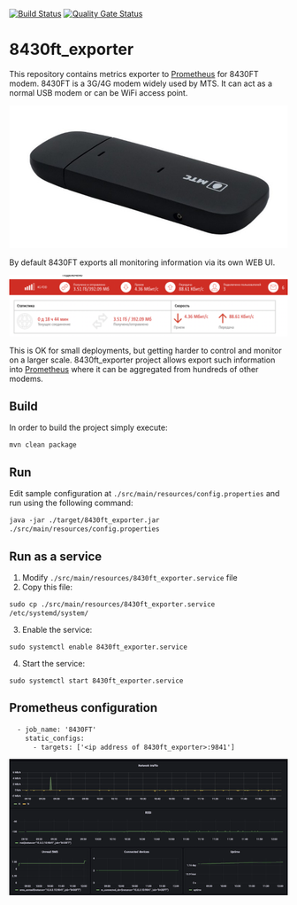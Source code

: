 [![Build Status](https://travis-ci.com/dernasherbrezon/8430ft_exporter.svg?branch=main)](https://travis-ci.com/dernasherbrezon/8430ft_exporter) [![Quality Gate Status](https://sonarcloud.io/api/project_badges/measure?project=dernasherbrezon_8430ft_exporter&metric=alert_status)](https://sonarcloud.io/dashboard?id=dernasherbrezon_8430ft_exporter)

# 8430ft_exporter

This repository contains metrics exporter to [Prometheus](https://prometheus.io) for 8430FT modem. 8430FT is a 3G/4G modem widely used by MTS. It can act as a normal USB modem or can be WiFi access point.

![8430FT](docs/8430FT.jpg)

By default 8430FT exports all monitoring information via its own WEB UI. 

![monitoring](docs/monitoring.png)

This is OK for small deployments, but getting harder to control and monitor on a larger scale. 8430ft_exporter project allows export such information into [Prometheus](https://prometheus.io) where it can be aggregated from hundreds of other modems.


## Build

In order to build the project simply execute:

```
mvn clean package
```

## Run

Edit sample configuration at ```./src/main/resources/config.properties``` and run using the following command:

```
java -jar ./target/8430ft_exporter.jar ./src/main/resources/config.properties 
```

## Run as a service

1. Modify ```./src/main/resources/8430ft_exporter.service``` file
2. Copy this file:

```
sudo cp ./src/main/resources/8430ft_exporter.service /etc/systemd/system/
```

3. Enable the service:

```
sudo systemctl enable 8430ft_exporter.service
```

4. Start the service:

```
sudo systemctl start 8430ft_exporter.service
```

## Prometheus configuration

```
  - job_name: '8430FT'
    static_configs:
      - targets: ['<ip address of 8430ft_exporter>:9841']
```

![8430FT dashboard](docs/dashboard.png)